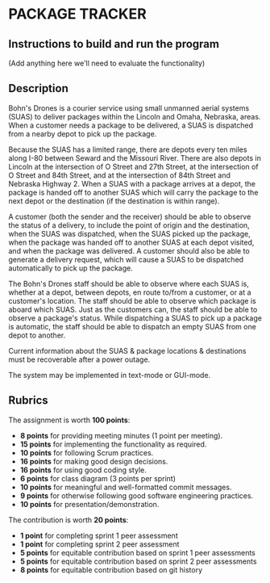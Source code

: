 #   PACKAGE TRACKER

##  Instructions to build and run the program

(Add anything here we'll need to evaluate the functionality)

##  Description

Bohn's Drones is a courier service using small unmanned aerial systems (SUAS)
to deliver packages within the Lincoln and Omaha, Nebraska, areas.  When a
customer needs a package to be delivered, a SUAS is dispatched from a nearby
depot to pick up the package.

Because the SUAS has a limited range, there are depots every ten miles along
I-80 between Seward and the Missouri River.  There are also depots in
Lincoln at the intersection of O Street and 27th Street, at the intersection of
O Street and 84th Street, and at the intersection of 84th Street and Nebraska
Highway 2.  When a SUAS with a package arrives at a depot, the package is
handed off to another SUAS which will carry the package to the next depot or
the destination (if the destination is within range).

A customer (both the sender and the receiver) should be able to observe the
status of a delivery, to include the point of origin and the destination,
when the SUAS was dispatched, when the SUAS picked up the package, when the
package was handed off to another SUAS at each depot visited, and when the
package was delivered.  A customer should also be able to generate a delivery
request, which will cause a SUAS to be dispatched automatically to pick up the
package.

The Bohn's Drones staff should be able to observe where each SUAS is, whether
at a depot, between depots, en route to/from a customer, or at a customer's
location.  The staff should be able to observe which package is aboard which
SUAS.  Just as the customers can, the staff should be able to observe a
package's status.  While dispatching a SUAS to pick up a package is automatic,
the staff should be able to dispatch an empty SUAS from one depot to another.

Current information about the SUAS & package locations & destinations must be
recoverable after a power outage.

The system may be implemented in text-mode or GUI-mode.

##  Rubrics

The assignment is worth **100 points**:

-   **8 points** for providing meeting minutes (1 point per meeting).
-   **15 points** for implementing the functionality as required.
-   **10 points** for following Scrum practices.
-   **16 points** for making good design decisions.
-   **16 points** for using good coding style.
-   **6 points** for class diagram (3 points per sprint)
-   **10 points** for meaningful and well-formatted commit messages.
-   **9 points** for otherwise following good software engineering practices.
-   **10 points** for presentation/demonstration.

The contribution is worth **20 points**:

-   **1 point** for completing sprint 1 peer assessment
-   **1 point** for completing sprint 2 peer assessment
-   **5 points** for equitable contribution based on sprint 1 peer assessments
-   **5 points** for equitable contribution based on sprint 2 peer assessments
-   **8 points** for equitable contribution based on git history
